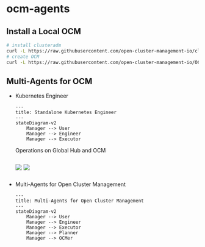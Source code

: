 # ocm-agents

## Install a Local OCM

```bash
# install clusteradm
curl -L https://raw.githubusercontent.com/open-cluster-management-io/clusteradm/main/install.sh | bash
# create OCM
curl -L https://raw.githubusercontent.com/open-cluster-management-io/OCM/main/solutions/setup-dev-environment/local-up.sh | bash
```

## Multi-Agents for OCM

- Kubernetes Engineer

  ```mermaid
  ---
  title: Standalone Kubernetes Engineer
  ---
  stateDiagram-v2
      Manager --> User
      Manager --> Engineer
      Manager --> Executor
  ```

  Operations on Global Hub and OCM

  <div style="display: flex; gap: 5px;">

  <a href="https://asciinema.org/a/673721" target="_blank"><img src="https://asciinema.org/a/673721.svg" /></a>
  
  <a href="https://asciinema.org/a/673715" target="_blank"><img src="https://asciinema.org/a/673715.svg" /></a>
  </div>

- Multi-Agents for Open Cluster Management

  ```mermaid
  ---
  title: Multi-Agents for Open Cluster Management
  ---
  stateDiagram-v2
      Manager --> User
      Manager --> Engineer
      Manager --> Executor
      Manager --> Planner
      Manager --> OCMer
  ```